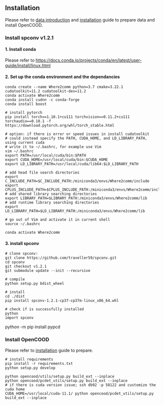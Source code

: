 
## Installation

Please refer to [data introduction](https://opencood.readthedocs.io/en/latest/md_files/data_intro.html)
and [installation](https://opencood.readthedocs.io/en/latest/md_files/installation.html) guide to prepare data and install OpenCOOD.

### Install spconv v1.2.1
#### 1. Install conda
Please refer to https://docs.conda.io/projects/conda/en/latest/user-guide/install/linux.html

#### 2. Set up the conda environment and the dependancies
```
conda create --name Where2comm python=3.7 cmake=3.22.1 cudatoolkit=11.2 cudatoolkit-dev=11.2
conda activate Where2comm
conda install cudnn -c conda-forge
conda install boost

# install pytorch
pip install torch==1.10.1+cu111 torchvision==0.11.2+cu111 torchaudio==0.10.1 -f https://download.pytorch.org/whl/torch_stable.html

# option: if there is error or speed issues in install cudatoolkit
# could instead specify the PATH, CUDA_HOME, and LD_LIBRARY_PATH, using current cuda
# write it to ~/.bashrc, for example use Vim
vim ~/.bashrc
export PATH=/usr/local/cuda/bin:$PATH
export CUDA_HOME=/usr/local/cuda/bin:$CUDA_HOME
export LD_LIBRARY_PATH=/usr/local/cuda/lib64:$LD_LIBRARY_PATH

# add head file search directories 
export C_INCLUDE_PATH=$C_INCLUDE_PATH:/miniconda3/envs/Where2comm/include
export CPLUS_INCLUDE_PATH=$CPLUS_INCLUDE_PATH:/miniconda3/envs/Where2comm/include
# add shared library searching directories
export LIBRARY_PATH=$LIBRARY_PATH:/miniconda3/envs/Where2comm/lib
# add runtime library searching directories
export LD_LIBRARY_PATH=$LD_LIBRARY_PATH:/miniconda3/envs/Where2comm/lib

# go out of Vim and activate it in current shell
source ~/.bashrc

conda activate Where2comm
```

#### 3. install spconv
```
# clone spconv:
git clone https://github.com/traveller59/spconv.git 
cd spconv
git checkout v1.2.1
git submodule update --init --recursive

# compile
python setup.py bdist_wheel

# install
cd ./dist
pip install spconv-1.2.1-cp37-cp37m-linux_x86_64.whl

# check if is successfully installed
python 
import spconv
```
python -m pip install pypcd

### Install OpenCOOD
Please refer to [installation](https://opencood.readthedocs.io/en/latest/md_files/installation.html) guide to prepare.
```
# install requirements
pip install -r requirements.txt
python setup.py develop

python opencood/utils/setup.py build_ext --inplace
python opencood/pcdet_utils/setup.py build_ext --inplace
# if there is cuda version issue; ssh db92 -p 58122 and customize the cuda home
CUDA_HOME=/usr/local/cuda-11.1/ python opencood/pcdet_utils/setup.py build_ext --inplace
```

